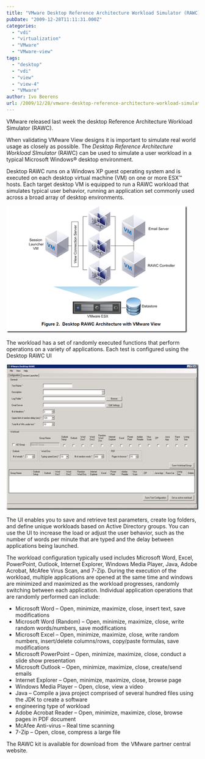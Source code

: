 ```yaml
---
title: "VMware Desktop Reference Architecture Workload Simulator (RAWC)"
pubDate: "2009-12-28T11:11:31.000Z"
categories: 
  - "vdi"
  - "virtualization"
  - "VMware"
  - "VMware-view"
tags: 
  - "desktop"
  - "vdi"
  - "view"
  - "view-4"
  - "VMware"
author: Ivo Beerens
url: /2009/12/28/vmware-desktop-reference-architecture-workload-simulator-rawc/
---
```


VMware released last week the desktop Reference Architecture Workload Simulator (RAWC).

When validating VMware View designs it is important to simulate real world usage as closely as possible. The _Desktop Reference Architecture Workload SImulator_ (RAWC) can be used to simulate a user workload in a typical Microsoft Windows® desktop environment.

Desktop RAWC runs on a Windows XP guest operating system and is executed on each desktop virtual machine (VM) on one or more ESX™ hosts. Each target desktop VM is equipped to run a RAWC workload that simulates typical user behavior, running an application set commonly used across a broad array of desktop environments.

[![image](images/image_thumb.png "image")](images/image.png) 

The workload has a set of randomly executed functions that perform operations on a variety of applications. Each test is configured using the Desktop RAWC UI

[![image](images/image_thumb1.png "image")](images/image1.png) 

The UI enables you to save and retrieve test parameters, create log folders, and define unique workloads based on Active Directory groups. You can use the UI to increase the load or adjust the user behavior, such as the number of words per minute that are typed and the delay between applications being launched.

The workload configuration typically used includes Microsoft Word, Excel, PowerPoint, Outlook, Internet Explorer, Windows Media Player, Java, Adobe Acrobat, McAfee Virus Scan, and 7-Zip. During the execution of the workload, multiple applications are opened at the same time and windows are minimized and maximized as the workload progresses, randomly switching between each application. Individual application operations that are randomly performed can include:
- Microsoft Word – Open, minimize, maximize, close, insert text, save modifications
- Microsoft Word (Random) – Open, minimize, maximize, close, write random words/numbers, save modifications
- Microsoft Excel – Open, minimize, maximize, close, write random numbers, insert/delete columns/rows, copy/paste formulas, save modifications
- Microsoft PowerPoint – Open, minimize, maximize, close, conduct a slide show presentation
- Microsoft Outlook – Open, minimize, maximize, close, create/send emails
- Internet Explorer – Open, minimize, maximize, close, browse page
- Windows Media Player – Open, close, view a video
- Java – Compile a java project comprised of several hundred files using the JDK to create a software
- engineering type of workload
- Adobe Acrobat Reader – Open, minimize, maximize, close, browse pages in PDF document
- McAfee Anti-virus – Real time scanning
- 7-Zip – Open, close, compress a large file

The RAWC kit is available for download from  the VMware partner central website.